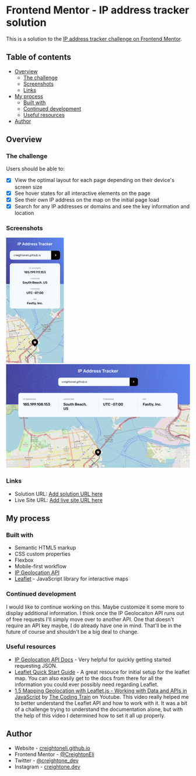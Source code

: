 # Frontend Mentor - IP address tracker solution

This is a solution to the [IP address tracker challenge on Frontend Mentor](https://www.frontendmentor.io/challenges/ip-address-tracker-I8-0yYAH0).

## Table of contents

- [Overview](#overview)
  - [The challenge](#the-challenge)
  - [Screenshots](#screenshots)
  - [Links](#links)
- [My process](#my-process)
  - [Built with](#built-with)
  - [Continued development](#continued-development)
  - [Useful resources](#useful-resources)
- [Author](#author)

## Overview

### The challenge

Users should be able to:

- [x] View the optimal layout for each page depending on their device's screen size
- [x] See hover states for all interactive elements on the page
- [x] See their own IP address on the map on the initial page load
- [x] Search for any IP addresses or domains and see the key information and location

### Screenshots

<img src="images/screenshots/screenshotMobile.png" width="158">
<img src="images/screenshots/screenshotDesktop.png" width="609">

### Links

- Solution URL: [Add solution URL here](https://creightoneli.github.io/)
- Live Site URL: [Add live site URL here](https://creightoneli.github.io/)

## My process

### Built with

- Semantic HTML5 markup
- CSS custom properties
- Flexbox
- Mobile-first workflow
- [IP Geolocation API](https://geo.ipify.org)
- [Leaflet](https://leafletjs.com/) - JavaScript library for interactive maps

### Continued development

I would like to continue working on this. Maybe customize it some more to display additional information. I think once the IP Geolocaiton API runs out of free requests I'll simply move over to another API. One that doesn't require an API key maybe, I do already have one in mind. That'll be in the future of course and shouldn't be a big deal to change. 

### Useful resources

- [IP Geolocation API Docs](https://geo.ipify.org/docs) - Very helpful for quickly getting started requesting JSON.
- [Leaflet Quick Start Guide](https://leafletjs.com/examples/quick-start/) - A great resouce for initial setup for the leaflet map. You can also easily get to the docs from there for all the information you could ever possibly need regarding Leaflet.
- [1.5 Mapping Geolocation with Leaflet.js - Working with Data and APIs in JavaScript](https://www.youtube.com/watch?v=nZaZ2dB6pow) by [The Coding Train](https://www.youtube.com/@TheCodingTrain) on Youtube. This video really helped me to better understand the Leaflet API and how to work with it. It was a bit of a challenge trying to understand the documentation alone, but with the help of this video I determined how to set it all up properly.

## Author

- Website - [creightoneli.github.io](https://creightoneli.github.io/)
- Frontend Mentor - [@CreightonEli](https://www.frontendmentor.io/profile/CreightonEli)
- Twitter - [@creightone_dev](https://x.com/creightone_dev)
- Instagram - [creightone.dev](https://www.instagram.com/creightone.dev/)